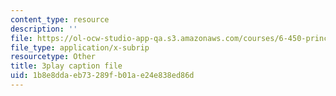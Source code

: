 ```yaml
---
content_type: resource
description: ''
file: https://ol-ocw-studio-app-qa.s3.amazonaws.com/courses/6-450-principles-of-digital-communications-i-fall-2006/1b8e8ddaeb73289fb01ae24e838ed86d_qU6NkB4xE7U.srt
file_type: application/x-subrip
resourcetype: Other
title: 3play caption file
uid: 1b8e8dda-eb73-289f-b01a-e24e838ed86d
---
```

